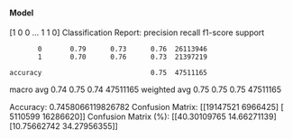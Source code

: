 #### Model
[1 0 0 ... 1 1 0]
Classification Report:
              precision    recall  f1-score   support

           0       0.79      0.73      0.76  26113946
           1       0.70      0.76      0.73  21397219

    accuracy                           0.75  47511165
   macro avg       0.74      0.75      0.74  47511165
weighted avg       0.75      0.75      0.75  47511165

Accuracy: 0.7458066119826782
Confusion Matrix:
[[19147521  6966425]
 [ 5110599 16286620]]
Confusion Matrix (%):
[[40.30109765 14.66271139]
 [10.75662742 34.27956355]]
